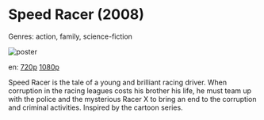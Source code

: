 # Speed Racer (2008)

Genres: action, family, science-fiction

![poster](http://image.tmdb.org/t/p/w500/dKx5lckYIQh0MpnsXxYbSkhASK2.jpg)

en:
  [720p](magnet:?xt=urn:btih:3618FEA21A41A142262DF17B14E674E6ED9A43C0&tr=udp://glotorrents.pw:6969/announce&tr=udp://tracker.opentrackr.org:1337/announce&tr=udp://torrent.gresille.org:80/announce&tr=udp://tracker.openbittorrent.com:80&tr=udp://tracker.coppersurfer.tk:6969&tr=udp://tracker.leechers-paradise.org:6969&tr=udp://p4p.arenabg.ch:1337&tr=udp://tracker.internetwarriors.net:1337)
  [1080p](magnet:?xt=urn:btih:163D415691AD67646E12A25FABA243DF8CCAAD86&tr=udp://glotorrents.pw:6969/announce&tr=udp://tracker.opentrackr.org:1337/announce&tr=udp://torrent.gresille.org:80/announce&tr=udp://tracker.openbittorrent.com:80&tr=udp://tracker.coppersurfer.tk:6969&tr=udp://tracker.leechers-paradise.org:6969&tr=udp://p4p.arenabg.ch:1337&tr=udp://tracker.internetwarriors.net:1337)
  


Speed Racer is the tale of a young and brilliant racing driver. When corruption in the racing leagues costs his brother his life, he must team up with the police and the mysterious Racer X to bring an end to the corruption and criminal activities. Inspired by the cartoon series.